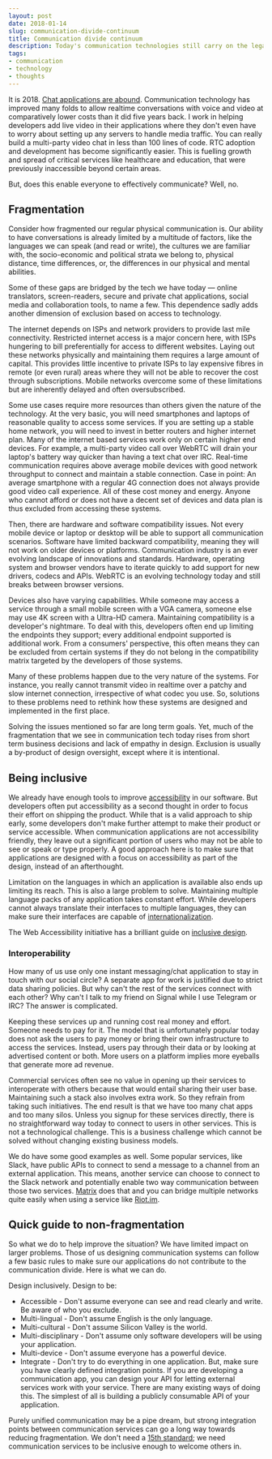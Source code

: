 ```yaml
---
layout: post
date: 2018-01-14
slug: communication-divide-continuum
title: Communication divide continuum
description: Today's communication technologies still carry on the legacy of divide we face in the real world. Healing this fragmentation requires designing technologies with empathy and inclusivity from the lowest level.
tags:
- communication
- technology
- thoughts
---
```


It is 2018. [Chat applications are abound][xkcd-chat]. Communication technology has improved many folds to allow realtime conversations with voice and video at comparatively lower costs than it did five years back. I work in helping developers add live video in their applications where they don't even have to worry about setting up any servers to handle media traffic. You can really build a multi-party video chat in less than 100 lines of code. RTC adoption and development has become significantly easier. This is fuelling growth and spread of critical services like healthcare and education, that were previously inaccessible beyond certain areas.

But, does this enable everyone to effectively communicate? Well, no.

## Fragmentation

Consider how fragmented our regular physical communication is. Our ability to have conversations is already limited by a multitude of factors, like the languages we can speak (and read or write), the cultures we are familiar with, the socio-economic and political strata we belong to, physical distance, time differences, or, the differences in our physical and mental abilities.

Some of these gaps are bridged by the tech we have today &mdash; online translators, screen-readers, secure and private chat applications, social media and collaboration tools, to name a few. This dependence sadly adds another dimension of exclusion based on access to technology.

The internet depends on ISPs and network providers to provide last mile connectivity. Restricted internet access is a major concern here, with ISPs hungering to bill preferentially for access to different websites. Laying out these networks physically and maintaining them requires a large amount of capital. This provides little incentive to private ISPs to lay expensive fibres in remote (or even rural) areas where they will not be able to recover the cost through subscriptions. Mobile networks overcome some of these limitations but are inherently delayed and often oversubscribed.

Some use cases require more resources than others given the nature of the technology. At the very basic, you will need smartphones and laptops of reasonable quality to access some services. If you are setting up a stable home network, you will need to invest in better routers and higher internet plan. Many of the internet based services work only on certain higher end devices. For example, a multi-party video call over WebRTC will drain your laptop's battery way quicker than having a text chat over IRC. Real-time communication requires above average mobile devices with good network throughput to connect and maintain a stable connection. Case in point: An average smartphone with a regular 4G connection does not always provide good video call experience. All of these cost money and energy. Anyone who cannot afford or does not have a decent set of devices and data plan is thus excluded from accessing these systems.

Then, there are hardware and software compatibility issues. Not every mobile device or laptop or desktop will be able to support all communication scenarios. Software have limited backward compatibility, meaning they will not work on older devices or platforms. Communication industry is an ever evolving landscape of innovations and standards. Hardware, operating system and browser vendors have to iterate quickly to add support for new drivers, codecs and APIs. WebRTC is an evolving technology today and still breaks between browser versions.

Devices also have varying capabilities. While someone may access a service through a small mobile screen with a VGA camera, someone else may use 4K screen with a Ultra-HD camera. Maintaining compatibility is a developer's nightmare. To deal with this, developers often end up limiting the endpoints they support; every additional endpoint supported is additional work. From a consumers' perspective, this often means they can be excluded from certain systems if they do not belong in the compatibility matrix targeted by the developers of those systems.

Many of these problems happen due to the very nature of the systems. For instance, you really cannot transmit video in realtime over a patchy and slow internet connection, irrespective of what codec you use. So, solutions to these problems need to rethink how these systems are designed and implemented in the first place.

Solving the issues mentioned so far are long term goals. Yet, much of the fragmentation that we see in communication tech today rises from short term business decisions and lack of empathy in design. Exclusion is usually a by-product of design oversight, except where it is intentional.

## Being inclusive

We already have enough tools to improve [accessibility][a11y] in our software. But developers often put accessibility as a second thought in order to focus their effort on shipping the product. While that is a valid approach to ship early, some developers don't make further attempt to make their product or service accessible. When communication applications are not accessibility friendly, they leave out a significant portion of users who may not be able to see or speak or type properly. A good approach here is to make sure that applications are designed with a focus on accessibility as part of the design, instead of an afterthought.

Limitation on the languages in which an application is available also ends up limiting its reach. This is also a large problem to solve. Maintaining multiple language packs of any application takes constant effort. While developers cannot always translate their interfaces to multiple languages, they can make sure their interfaces are capable of [internationalization][i18n].

The Web Accessibility initiative has a brilliant guide on [inclusive design][wai-users].

### Interoperability

How many of us use only one instant messaging/chat application to stay in touch with our social circle? A separate app for work is justified due to strict data sharing policies. But why can't the rest of the services connect with each other? Why can't I talk to my friend on Signal while I use Telegram or IRC? The answer is complicated.

Keeping these services up and running cost real money and effort. Someone needs to pay for it. The model that is unfortunately popular today does not ask the users to pay money or bring their own infrastructure to access the services. Instead, users pay through their data or by looking at advertised content or both. More users on a platform implies more eyeballs that generate more ad revenue.

Commercial services often see no value in opening up their services to interoperate with others because that would entail sharing their user base. Maintaining such a stack also involves extra work. So they refrain from taking such initiatives. The end result is that we have too many chat apps and too many silos. Unless you signup for these services directly, there is no straightforward way today to connect to users in other services. This is not a technological challenge. This is a business challenge which cannot be solved without changing existing business models.

We do have some good examples as well. Some popular services, like Slack, have public APIs to connect to send a message to a channel from an external application. This means, another service can choose to connect to the Slack network and potentially enable two way communication between those two services. [Matrix][matrix] does that and you can bridge multiple networks quite easily when using a service like [Riot.im][riot].

## Quick guide to non-fragmentation

So what we do to help improve the situation? We have limited impact on larger problems. Those of us designing communication systems can follow a few basic rules to make sure our applications do not contribute to the communication divide. Here is what we can do.

Design inclusively. Design to be:

- Accessible - Don't assume everyone can see and read clearly and write. Be aware of who you exclude.
- Multi-lingual - Don't assume English is the only language.
- Multi-cultural - Don't assume Silicon Valley is the world.
- Multi-disciplinary - Don't assume only software developers will be using your application.
- Multi-device - Don't assume everyone has a powerful device.
- Integrate - Don't try to do everything in one application. But, make sure you have clearly defined integration points. If you are developing a communication app, you can design your API for letting external services work with your service. There are many existing ways of doing this. The simplest of all is building a publicly consumable API of your application.

Purely unified communication may be a pipe dream, but strong integration points between communication services can go a long way towards reducing fragmentation. We don't need a [15th standard][15th]; we need communication services to be inclusive enough to welcome others in.

[xkcd-chat]: https://xkcd.com/1810/
[matrix]: https://matrix.org
[riot]: https://riot.im
[a11y]: https://www.w3.org/WAI/intro/accessibility.php
[i18n]: https://www.w3.org/International/questions/qa-i18n
[wai-users]: https://www.w3.org/WAI/users/
[15th]: https://xkcd.com/927/
